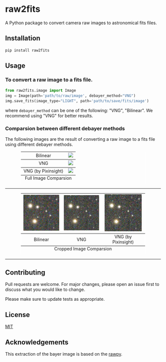 # raw2fits
A Python package to convert camera raw images to astronomical fits files.

## Installation
```bash
pip install raw2fits
```

## Usage

### To convert a raw image to a fits file.

```python
from raw2fits.image import Image
img = Image(path='path/to/raw/image', debayer_method="VNG")
img.save_fits(image_type="LIGHT", path='path/to/save/fits/image')
```
where `debayer_method` can be one of the following: "VNG", "Bilinear". We recommend using "VNG" for better results.

### Comparsion between different debayer methods
  
The following images are the result of converting a raw image to a fits file using different debayer methods.

<table align="center" style="border:1px solid white;margin-left:auto;margin-right:auto;margin-upper:auto;width: 80%;", border="1">
<caption style="caption-side:bottom">Full Image Comparsion</caption>
  <tr>
    <td style="text-align:center"> Bilinear</td>
    <td align="center"> <img src=tests/debayer_examples/full/BL.jpg></td>
  </tr>
  <tr>
    <td style="text-align:center"> VNG</td>
    <td align="center"> <img src=tests/debayer_examples/full/VNG.jpg></td>
  </tr>
  <tr>
    <td style="text-align:center"> VNG (by Pixinsight)</td>
    <td align="center"> <img src=tests/debayer_examples/full/VNG_PI.jpg></td>
  </tr>
</table>

---

<table align="center" style="border:1px solid white;margin-left:auto;margin-right:auto;margin-upper:auto;width: 80%;", border="1">
<caption style="caption-side:bottom">Cropped Image Comparsion</caption>
  <tr>
    <td align="center"> <img src=tests/debayer_examples/cropped/BL.png></td>
    <td align="center"> <img src=tests/debayer_examples/cropped/VNG.png></td>
    <td align="center"> <img src=tests/debayer_examples/cropped/VNG_PI.png></td>
   </tr>
   <tr>
   <td style="text-align:center"> Bilinear</td>
   <td style="text-align:center"> VNG</td>
   <td style="text-align:center"> VNG (by Pixinsight)</td>
   </tr>
</table>

---

## Contributing
Pull requests are welcome. For major changes, please open an issue first to discuss what you would like to change.

Please make sure to update tests as appropriate.

## License
[MIT](https://choosealicense.com/licenses/mit/)

## Acknowledgements
This extraction of the bayer image is based on the [rawpy](https://github.com/letmaik/rawpy).